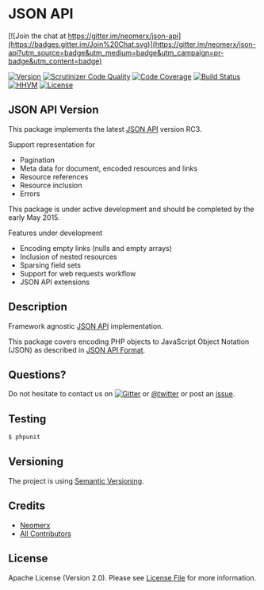 # JSON API

[![Join the chat at https://gitter.im/neomerx/json-api](https://badges.gitter.im/Join%20Chat.svg)](https://gitter.im/neomerx/json-api?utm_source=badge&utm_medium=badge&utm_campaign=pr-badge&utm_content=badge)

[![Version](https://img.shields.io/packagist/v/neomerx/json-api.svg)](https://packagist.org/packages/neomerx/json-api)
[![Scrutinizer Code Quality](https://scrutinizer-ci.com/g/neomerx/json-api/badges/quality-score.png?b=master)](https://scrutinizer-ci.com/g/neomerx/json-api/?branch=master)
[![Code Coverage](https://scrutinizer-ci.com/g/neomerx/json-api/badges/coverage.png?b=master)](https://scrutinizer-ci.com/g/neomerx/json-api/?branch=master)
[![Build Status](https://travis-ci.org/neomerx/json-api.svg?branch=master)](https://travis-ci.org/neomerx/json-api)
[![HHVM](https://img.shields.io/hhvm/neomerx/json-api.svg)](https://travis-ci.org/neomerx/json-api)
[![License](https://img.shields.io/packagist/l/neomerx/json-api.svg)](https://packagist.org/packages/neomerx/json-api)

## JSON API Version

This package implements the latest [JSON API](http://jsonapi.org/) version RC3.

Support representation for

* Pagination
* Meta data for document, encoded resources and links
* Resource references
* Resource inclusion
* Errors

This package is under active development and should be completed by the early May 2015.

Features under development

* Encoding empty links (nulls and empty arrays)
* Inclusion of nested resources
* Sparsing field sets
* Support for web requests workflow
* JSON API extensions

## Description

Framework agnostic [JSON API](http://jsonapi.org/) implementation.

This package covers encoding PHP objects to JavaScript Object Notation (JSON) as described in [JSON API Format](http://jsonapi.org/format/).

## Questions?

Do not hesitate to contact us on [![Gitter](https://badges.gitter.im/Join%20Chat.svg)](https://gitter.im/neomerx/json-api?utm_source=badge&utm_medium=badge&utm_campaign=pr-badge) or [@twitter](https://twitter.com/NeomerxCom) or post an [issue](https://github.com/neomerx/json-api/issues).

## Testing

``` bash
$ phpunit
```

## Versioning

The project is using [Semantic Versioning](http://semver.org/).

## Credits

- [Neomerx](https://github.com/neomerx)
- [All Contributors](../../contributors)

## License

Apache License (Version 2.0). Please see [License File](LICENSE) for more information.
